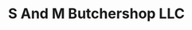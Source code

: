---
title: "S And M Butchershop LLC"
url: /mountain-grove/s-and-m-butchershop-llc/
shop: Metzgerei
---